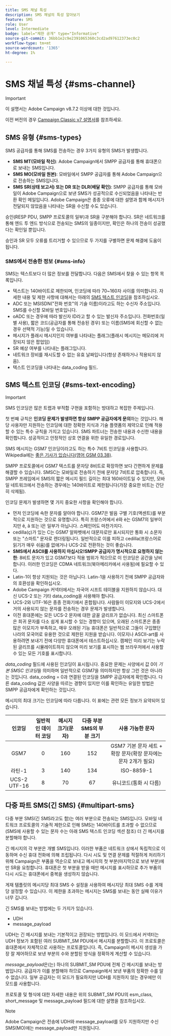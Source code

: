 ```yaml
---
title: SMS 채널 특성
description: SMS 채널의 특성 알아보기
feature: SMS
role: User
level: Intermediate
badge: label="제한 공개" type="Informative"
source-git-commit: 36bb1e2c9e2391065360c3cd2ad97612373ec0c2
workflow-type: tm+mt
source-wordcount: '1365'
ht-degree: 1%

---
```



# SMS 채널 특성 {#sms-channel}

>[!IMPORTANT]
>
>이 설명서는 Adobe Campaign v8.7.2 이상에 대한 것입니다.
>
>이전 버전의 경우 [Campaign Classic v7 설명서](https://experienceleague.adobe.com/en/docs/campaign-classic/using/sending-messages/sending-messages-on-mobiles/sms-protocol)를 참조하세요.


## SMS 유형 {#sms-types}

SMS 공급자를 통해 SMS를 전송하는 경우 3가지 유형의 SMS가 발생합니다.

* **SMS MT(모바일 착신)**: Adobe Campaign에서 SMPP 공급자를 통해 휴대폰으로 보내는 SMS입니다.
* **SMS MO(모바일 원본)**: 모바일에서 SMPP 공급자를 통해 Adobe Campaign으로 전송하는 SMS입니다.
* **SMS SR(상태 보고서) 또는 DR 또는 DLR(배달 확인)**: SMPP 공급자를 통해 모바일이 Adobe Campaign으로 보낸 SMS가 성공적으로 수신되었음을 나타내는 반환 확인 메일입니다. Adobe Campaign은 종종 오류에 대한 설명과 함께 메시지가 전달되지 않았음을 나타내는 SR을 수신할 수도 있습니다.

승인(RESP PDU, SMPP 프로토콜의 일부)과 SR을 구분해야 합니다. SR은 네트워크를 통해 엔드 투 엔드 방식으로 전송되는 SMS의 일종이지만, 확인은 하나의 전송이 성공했다는 확인일 뿐입니다.

승인과 SR 모두 오류를 트리거할 수 있으므로 두 가지를 구별하면 문제 해결에 도움이 됩니다.

### SMS에서 전송한 정보  {#sms-info}

SMS는 텍스트보다 더 많은 정보를 전달합니다. 다음은 SMS에서 찾을 수 있는 항목 목록입니다.

* 텍스트는 140바이트로 제한되며, 인코딩에 따라 70~160자 사이를 의미합니다. 자세한 내용 및 제한 사항에 대해서는 아래의 [SMS 텍스트 인코딩](#sms-text-encoding)을 참조하십시오.
* ADC 또는 MSISDN(&quot;전화 번호&quot;의 기술 이름)이라고도 하는 수신자 주소입니다. SMS를 수신할 모바일 번호입니다.
* oADC 또는 경우에 따라 발신자 ID라고 할 수 있는 발신자 주소입니다. 전화번호(일별 사용), 짧은 코드(공급자를 통해 전송된 경우) 또는 이름(SMS에 회신할 수 없는 경우 선택적 기능)일 수 있습니다.
* 메시지가 플래시 메시지인지 여부를 나타내는 플래그(플래시 메시지는 메모리에 저장되지 않은 팝업임)
* SR 예상 여부를 나타내는 플래그입니다.
* 네트워크 장비를 재시도할 수 없는 유효 날짜입니다(항상 존재하거나 적용되지 않음).
* 텍스트 인코딩을 나타내는 data_coding 필드.

## SMS 텍스트 인코딩 {#sms-text-encoding}

>[!IMPORTANT]
>
>SMS 인코딩은 많은 트랩과 부적합 구현을 포함하는 방대하고 복잡한 주제입니다.

첫 번째 규칙은 **인코딩 문제가 발생하면 항상 SMPP 공급자에게 문의**&#x200B;하는 것입니다. 해당 사용자만 지원하는 인코딩에 대한 정확한 지식과 기술 플랫폼의 제약으로 인해 적용할 수 있는 특수 규칙을 가지고 있습니다. SMS 파트너는 전송한 내용과 수신한 내용을 확인합니다. 성공적이고 안정적인 상호 연결을 위한 유일한 경로입니다.

SMS 메시지는 GSM7 인코딩이라고도 하는 특수 7비트 인코딩을 사용합니다.  Wikipedia에는 [좋은 기사가 있습니다(영어 GSM 03.38)](https://en.wikipedia.org/wiki/GSM_03.38).

SMPP 프로토콜에서 GSM7 텍스트를 문자당 8비트로 확장하면 보다 간편하게 문제를 해결할 수 있습니다. SMSC는 모바일로 전송하기 전에 문자당 7비트로 압축합니다. 즉, SMPP 프레임에서 SMS의 짧은 메시지 필드 길이는 최대 160바이트일 수 있지만, 모바일 네트워크에서 전송하는 경우에는 140바이트로 제한됩니다(가장 중요한 비트는 간단히 삭제됨).

인코딩 문제가 발생하면 몇 가지 중요한 사항을 확인해야 합니다.
* 먼저 인코딩에 속한 문자를 알아야 합니다. GSM7은 발음 구별 기호(액센트)를 부분적으로 지원하는 것으로 유명합니다. 특히 프랑스어에서 é와 è는 GSM7의 일부이지만 ê, â 또는 ï은 일부가 아닙니다. 스페인어도 마찬가지다.
* cedilla(ç)가 있는 C는 GSM7 알파벳에서 대문자로만 표시되지만 통화 시 소문자 또는 &quot;스마트&quot; 문자로 렌더링됩니다. 일반적으로 이를 피하고 cedilla(프랑스어로 읽기가 매우 쉬움)를 없애거나 UCS-2로 전환하는 것이 좋습니다.
* **SMS에서 ASCII를 사용하지 마십시오!SMPP 공급자가 명시적으로 요청하지 않는 한**: 8비트 문자가 있고 GSM7보다 적용 범위가 적으므로 이 인코딩은 공간을 낭비합니다. 이러한 인코딩은 CDMA 네트워크(북아메리카에서 사용됨)에 필요할 수 있다.
* Latin-1이 항상 지원되는 것은 아닙니다. Latin-1을 사용하기 전에 SMPP 공급자와의 호환성을 확인하십시오.
* Adobe Campaign 커넥터에서는 자국어 시프트 테이블을 지원하지 않습니다. 대신 UCS-2 또는 기타 data_coding을 사용해야 합니다.
* UCS-2와 UTF-16은 종종 전화기에서 혼합됩니다. 사람들이 이모지와 UCS-2에서 거의 사용되지 않는 문자를 전송하는 경우 문제가 발생합니다.
* 이전 휴대폰에는 모든 UCS-2 문자에 대한 글꼴 글리프가 없습니다. 최신 스마트폰은 희귀 문자를 다소 쉽게 표시할 수 있는 경향이 있으며, 오래된 스마트폰은 종종 많은 이모지가 부족하고, 매우 오래된 기능 휴대폰은 일반적으로 그들이 구입했던 나라의 모국어로 유용한 것으로 제한된 지원을 받습니다. 이모지나 ASCII-art를 사용하려면 보내기 전에 다양한 휴대폰에서 테스트하십시오. 캠페인 미리 보기는 누락된 글리프를 시뮬레이트하지 않으며 미리 보기를 표시하는 웹 브라우저에서 사용할 수 있는 모든 기호를 표시합니다.

*data_coding* 필드에 사용된 인코딩이 표시됩니다. 중요한 문제는 사양에서 값 0이 *기본 SMSC 인코딩*&#x200B;을 의미하며 일반적으로 GSM7을 의미하지만 항상 그런 것은 아니라는 것입니다. data_coding = 0과 연결된 인코딩을 SMPP 공급자에게 확인합니다. 다른 data_coding 값은 사양을 따르는 경향이 있지만 이를 확인하는 유일한 방법은 SMPP 공급자에게 확인하는 것입니다.

메시지의 최대 크기는 인코딩에 따라 다릅니다. 이 표에는 관련 모든 정보가 요약되어 있습니다.

| 인코딩 | 일반적인 데이터 코딩 | 메시지 크기(문자) | 다중 부분 SMS의 부분 크기 | 사용 가능한 문자 |
|:-:|:-:|:-:|:-:|:-:|  
| GSM7 | 0 | 160 | 152 | GSM7 기본 문자 세트 + 확장 문자(확장 문자에는 문자 2개가 필요) |
| 라틴-1 | 3 | 140 | 134 | ISO-8859-1 |
| UCS-2 UTF-16 | 8 | 70 | 67 | 유니코드(통화 시 다름) |

## 다중 파트 SMS(긴 SMS) {#multipart-sms}

다중 부분 SMS(긴 SMS라고도 함)는 여러 부분으로 전송되는 SMS입니다. 모바일 네트워크 프로토콜의 기술적 제한으로 인해 SMS는 140바이트를 초과할 수 없으므로(SMS에 사용할 수 있는 문자 수는 아래 SMS 텍스트 인코딩 섹션 참조) 더 긴 메시지를 분할해야 합니다.

긴 메시지의 각 부분은 개별 SMS입니다. 이러한 부품은 네트워크 상에서 독립적으로 이동하며 수신 휴대 전화에 의해 조립됩니다. 다시 시도 및 연결 문제를 적절하게 처리하기 위해 Campaign은 부품을 역순으로 보내고 메시지의 첫 부분(마지막으로 보낸 부분)에만 SR을 요청합니다. 휴대폰은 첫 부분을 받을 때만 메시지를 표시하므로 추가 부품의 다시 시도는 휴대폰에서 중복을 생성하지 않습니다.

게재 템플릿의 메시지당 최대 SMS 수 설정을 사용하여 메시지당 최대 SMS 수를 게재당 설정할 수 있습니다. 이 제한을 초과하는 메시지는 SMS를 보내는 동안 실패 이유가 너무 깁니다.

긴 SMS를 보내는 방법에는 두 가지가 있습니다.

* UDH
* message_payload

UDH는 긴 메시지를 보내는 기본적이고 권장되는 방법입니다. 이 모드에서 커넥터는 UDH 정보가 포함된 여러 SUBMIT_SM PDU에서 메시지를 분할합니다. 이 프로토콜은 휴대폰에서 자체적으로 사용하는 프로토콜입니다. 즉, Campaign이 메시지 생성을 가장 잘 제어하므로 보낸 부분의 수와 분할된 방식을 정확하게 계산할 수 있습니다.

*message_payload*&#x200B;은(는) 하나의 SUBMIT_SM PDU에 전체 긴 메시지를 보내는 방법입니다. 공급자가 이를 분할해야 하므로 Campaign에서 보낸 부품의 정확한 수를 알 수 없습니다. 일부 공급자는 이 모드가 필요하지만 UDH를 지원하지 않는 경우에만 이 모드를 사용합니다.

프로토콜 및 형식에 대한 자세한 내용은 위의 SUBMIT_SM PDU의 esm_class, short_message 및 message_payload 필드에 대한 설명을 참조하십시오.

>[!NOTE]
>
>Adobe Campaign은 전송에 UDH와 message_payload를 모두 지원하지만 수신 SMS(MO)에는 message_payload만 지원됩니다.